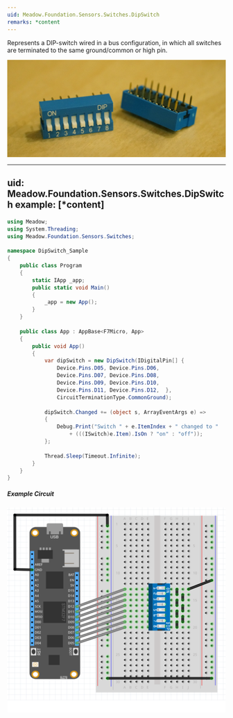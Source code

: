 ```yaml
---
uid: Meadow.Foundation.Sensors.Switches.DipSwitch
remarks: *content
---
```


Represents a DIP-switch wired in a bus configuration, in which all switches are terminated to the same ground/common or high pin.

![](../../API_Assets/Meadow.Foundation.Sensors.Switches.DipSwitch/DIP_Switches.jpg)

---
uid: Meadow.Foundation.Sensors.Switches.DipSwitch
example: [*content]
---

```csharp
using Meadow;
using System.Threading;
using Meadow.Foundation.Sensors.Switches;

namespace DipSwitch_Sample
{
    public class Program
    {
        static IApp _app; 
        public static void Main()
        {
            _app = new App();
        }
    }

    public class App : AppBase<F7Micro, App>
    {
        public void App()
        {
            var dipSwitch = new DipSwitch(IDigitalPin[] {
                Device.Pins.D05, Device.Pins.D06, 
                Device.Pins.D07, Device.Pins.D08, 
                Device.Pins.D09, Device.Pins.D10, 
                Device.Pins.D11, Device.Pins.D12,  },
                CircuitTerminationType.CommonGround);

            dipSwitch.Changed += (object s, ArrayEventArgs e) =>
            {
                Debug.Print("Switch " + e.ItemIndex + " changed to " 
                    + (((ISwitch)e.Item).IsOn ? "on" : "off"));
            };

            Thread.Sleep(Timeout.Infinite);
        }
    }
}
```

##### Example Circuit

![](../../API_Assets/Meadow.Foundation.Sensors.Switches.DipSwitch/DipSwitch.svg)